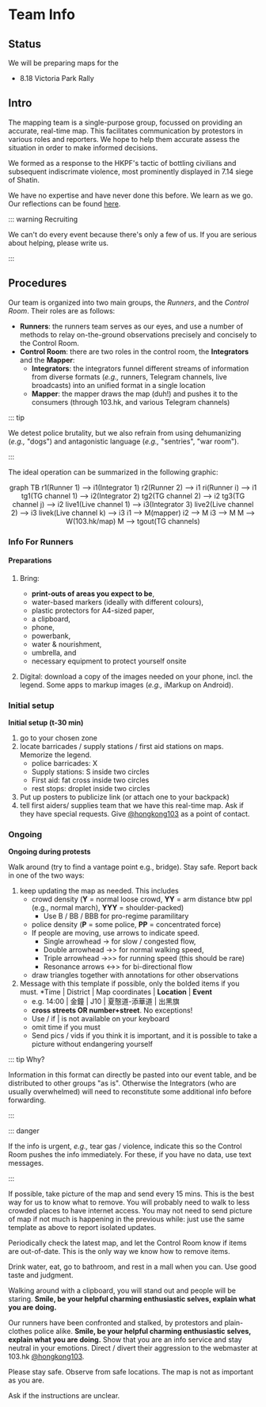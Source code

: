 # Team Info

## Status

We will be preparing maps for the

* 8.18 Victoria Park Rally

<!-- 721 -->

<!-- ![](/image/map/721SouthornTamar-zoned.jpg) -->

<!-- <Foldable> -->

<!-- |   |       C       |       A       |       B       |        D         |
|:-:|:-------------:|:-------------:|:-------------:|:----------------:|
| 1 | to 9 pm (val) | to 7 pm (rig) | all-day (SCm) |  to 10 p (f_r)   |
| 2 |      --       | to 6:30 (ken) | all-day (R_o) |  all-day (e_n)   |
| 3 |      --       |      --       |      --       | until 9 pm (hh2) | -->



<!-- 
| 區域 | 狀態 |   |
|:----:|:----:|---|
|  C1  | off  |   |
|  A1  | off  |   |
|  A2  | off  |   |
|  B1  | off  |   |
|  B2  | off  |   |
|  D1  | off  |   |
|  D2  | off  |   |
|  D3  | off  |   |
-->

<!-- </Foldable> -->

## Intro

<!-- <Foldable> -->

The mapping team is a single-purpose group, focussed on providing an accurate, real-time map.  This facilitates communication by protestors in various roles and reporters.  We hope to help them accurate assess the situation in order to make informed decisions.

We formed as a response to the HKPF's tactic of bottling civilians and subsequent indiscrimate violence, most prominently displayed in 7.14 siege of Shatin.

We have no expertise and have never done this before.  We learn as we go.  Our reflections can be found [here](../refl/).

::: warning Recruiting

We can't do every event because there's only a few of us.  If you are serious about helping, please write us.

:::

<!-- 

基本運作流程 (以下用612大概兩點半左右嘅情況做例子):

1. 現場各位觀察者 先在 紙張空白地圖 上面 mark 低自己區域嘅人流部署

![annotated map](/image/map/721-map-blank-full.png)

2. 現場各位觀察者 行去上到網嘅地方,影低手上的地圖 send上 tg group

![annotated map](/image/map/612-1430-map-scribble.png)

1. 小編根據現場觀察者嘅資料,同埋其他哨兵channel, 整合為一張地圖

![full map](/image/map/612-1430-map-zh.png)

4. 小編 up 到 103.hk/map
5. 大概每15分鐘重複一次 -->

<!-- </Foldable> -->

## Procedures

<!-- 有啲人面對面比較容易講,同埋可以分發文具同埋空白地圖。希望可以係 星期六 或 星期日早上,聚一聚講解當日流程。

I hope to be able to meet all of you to distribute printed maps and stationary for you, and explain some of the following in person.

I hope to order some embroidered caps and T-shirts for you, so you can more easily get help to do what you do.  They will not arrive this weekend. -->

Our team is organized into two main groups, the *Runners*, and the *Control Room*.  Their roles are as follows:

* **Runners**: the runners team serves as our eyes, and use a number of methods to relay on-the-ground observations precisely and concisely to the Control Room.
* **Control Room**: there are two roles in the control room, the **Integrators** and the **Mapper**:
  * **Integrators**: the integrators funnel different streams of information from diverse formats (*e.g.,* runners, Telegram channels, live broadcasts) into an unified format in a single location
  * **Mapper**: the mapper draws the map (duh!) and pushes it to the consumers (through 103.hk, and various Telegram channels)

::: tip 

We detest police brutality, but we also refrain from using dehumanizing (*e.g.,* "dogs") and antagonistic language (*e.g.,* "sentries", "war room").

:::

The ideal operation can be summarized in the following graphic:

<center>

<mermaid>
graph TB
    r1(Runner 1) --> i1(Integrator 1)
    r2(Runner 2) --> i1
    ri(Runner i) --> i1
    tg1(TG channel 1) --> i2(Integrator 2)
    tg2(TG channel 2) --> i2
    tg3(TG channel j) --> i2
    live1(Live channel 1) --> i3(Integrator 3)
    live2(Live channel 2) --> i3
    livek(Live channel k) --> i3
    i1 --> M(mapper)
    i2 --> M
    i3 --> M
    M --> W(103.hk/map)
    M --> tgout(TG channels)
</mermaid>

</center>

### Info For Runners

#### Preparations

1. Bring:
    * **print-outs of areas you expect to be**,
    * water-based markers (ideally with different colours),
    * plastic protectors for A4-sized paper,
    * a clipboard,
    * phone,
    * powerbank, 
    * water & nourishment, 
    * umbrella, and 
    * necessary equipment to protect yourself onsite

2. Digital: download a copy of the images needed on your phone, incl. the legend.  Some apps to markup images (*e.g.,* iMarkup on Android).

### Initial setup

**Initial setup (t-30 min)**
1. go to your chosen zone
   <!-- * If you are in zones C (Central) or A (Admiralty), stay in your zone.  There is expected to be police blockages preventing passage from Wan Chai to Admiralty. -->
2. locate barricades / supply stations / first aid stations on maps.  Memorize the legend.
   * police barricades: X
   * Supply stations: S inside two circles
   * First aid: fat cross inside two circles
   * rest stops: droplet inside two circles
3. Put up posters to publicize link (or attach one to your backpack)
4. tell first aiders/ supplies team that we have this real-time map.  Ask if they have special requests.  Give [@hongkong103](https://t.me/hongkong103) as a point of contact.

### Ongoing

**Ongoing during protests** 

Walk around (try to find a vantage point e.g., bridge).  Stay safe.  Report back in one of the two ways:

1. keep updating the map as needed.  This includes
   * crowd density (**Y** = normal loose crowd, **YY** = arm distance btw ppl (e.g., normal march), **YYY** = shoulder-packed)
     * Use B / BB / BBB for pro-regime paramilitary
   * police density (**P** = some police, **PP** = concentrated force)
   * If people are moving, use arrows to indicate speed.  
     * Single arrowhead -> for slow / congested flow,
     * Double arrowhead ->> for normal walking speed,
     * Triple arrowhead ->>> for running speed (this should be rare)
     * Resonance arrows <->> for bi-directional flow
   * draw triangles together with annotations for other observations
2. Message with this template if possible, only the bolded items if you must.
   *Time | District | Map coordinates | **Location** | **Event**
   * e.g. 14:00 | 金鐘 | J10 | 夏慤道-添華道 | 出黑旗
   * **cross streets OR number+street**.  No exceptions!
   * Use / if | is not available on your keyboard
   * omit time if you must
   * Send pics / vids if you think it is important, and it is possible to take a picture without endangering yourself

::: tip Why?

Information in this format can directly be pasted into our event table, and be distributed to other groups "as is".  Otherwise the Integrators (who are usually overwhelmed) will need to reconstitute some additional info before forwarding.

:::

::: danger

If the info is urgent, *e.g.,* tear gas / violence, indicate this so the Control Room pushes the info immediately.  For these, if you have no data, use text messages.

:::

If possible, take picture of the map and send every 15 mins.  This is the best way for us to know what to remove.  You will probably need to walk to less crowded places to have internet access.  You may not need to send picture of map if not much is happening in the previous while: just use the same template as above to report isolated updates.

Periodically check the latest map, and let the Control Room know if items are out-of-date.  This is the only way we know how to remove items.

Drink water, eat, go to bathroom, and rest in a mall when you can.  Use good taste and judgment.

<!-- You may be able to recruit temporary replacements on-site, when you need to take break, or when you need to go but this will leave an empty zone. -->

Walking around with a clipboard, you will stand out and people will be staring.  **Smile, be your helpful charming enthusiastic selves, explain what you are doing.**  

Our runners have been confronted and stalked, by protestors and plain-clothes police alike.  **Smile, be your helpful charming enthusiastic selves, explain what you are doing.**  Show that you are an info service and stay neutral in your emotions.  Direct / divert their aggression to the webmaster at 103.hk [@hongkong103](https://t.me/hongkong103).

Please stay safe.  Observe from safe locations.  The map is not as important as you are.

Ask if the instructions are unclear.

<!-- ## 通信層面

We will communicate mostly through the closed telegram group.  From there you have my phone number for urgent text/calls. -->

<!-- ## 負責區域

I propose we (you) pick a zone for patrolling.  I further propose, when possible, we have a "floater".  Please coordinate yourselves in the group.
 -->
<!-- 

## 傳遞資訊

You can relay information back in one of three ways:

1. **take a picture of your annotated map**.  Most useful, esp if irregular shapes are involved (e.g., crowd)
2. **Send a message**.  When things are calm, and you only need to update minor details (e.g., crowd density).  Please note 
   1. the event,
   2. the locality (street/ building) as well as 
   3. the grid coordinates.  A complete example: "About 10 ppl moving up to the side of Bank of America, P30").
3. **Send a message (as above), with a picture/video**.  This is useful for rapid, important developments (clashes, barricades, tear gas) that *cannot* wait for the 15 min updates. -->